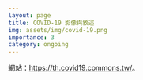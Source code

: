 ```yaml
---
layout: page
title: COVID-19 影像與敘述
img: assets/img/covid-19.png
importance: 3
category: ongoing
---
```


網站：<https://th.covid19.commons.tw/>。
